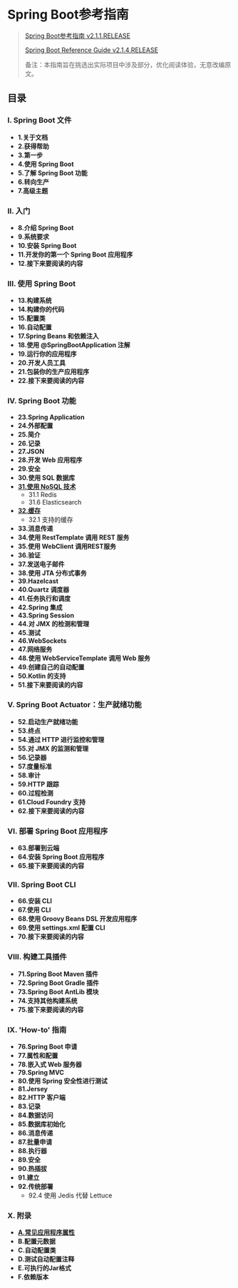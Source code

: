 # Spring Boot参考指南

> [Spring Boot参考指南 v2.1.1.RELEASE](https://springcloud.cc/spring-boot.html)
>
> [Spring Boot Reference Guide v2.1.4.RELEASE](https://docs.spring.io/spring-boot/docs/2.1.4.RELEASE/reference/htmlsingle/)
>
> 备注：本指南旨在挑选出实际项目中涉及部分，优化阅读体验，无意改编原文。

## 目录

### Ⅰ. Spring Boot 文件

- **1.关于文档**
- **2.获得帮助**
- **3.第一步**
- **4.使用 Spring Boot**
- **5.了解 Spring Boot 功能**
- **6.转向生产**
- **7.高级主题**

### Ⅱ. 入门

- **8.介绍 Spring Boot**
- **9.系统要求**
- **10.安装 Spring Boot**
- **11.开发你的第一个 Spring Boot 应用程序**
- **12.接下来要阅读的内容**

### III. 使用 Spring Boot

- **13.构建系统**
- **14.构建你的代码**
- **15.配置类**
- **16.自动配置**
- **17.Spring Beans 和依赖注入**
- **18.使用 @SpringBootApplication 注解**
- **19.运行你的应用程序**
- **20.开发人员工具**
- **21.包装你的生产应用程序**
- **22.接下来要阅读的内容**

### IV. Spring Boot 功能

- **23.Spring Application**
- **24.外部配置**
- **25.简介**
- **26.记录**
- **27.JSON**
- **28.开发 Web 应用程序**
- **29.安全**
- **30.使用 SQL 数据库**
- **[31.使用 NoSQL 技术](./31.使用NoSQL技术.md)**
  - 31.1 Redis
  - 31.6 Elasticsearch
- **[32.缓存](./缓存.md)**
  - 32.1 支持的缓存
- **33.消息传递**
- **34.使用 RestTemplate 调用 REST 服务**
- **35.使用 WebClient 调用REST服务**
- **36.验证**
- **37.发送电子邮件**
- **38.使用 JTA 分布式事务**
- **39.Hazelcast**
- **40.Quartz 调度器**
- **41.任务执行和调度**
- **42.Spring 集成**
- **43.Spring Session**
- **44.对 JMX 的检测和管理**
- **45.测试**
- **46.WebSockets**
- **47.网络服务**
- **48.使用 WebServiceTemplate 调用 Web 服务**
- **49.创建自己的自动配置**
- **50.Kotlin 的支持**
- **51.接下来要阅读的内容**

### V. Spring Boot Actuator：生产就绪功能

- **52.启动生产就绪功能**
- **53.终点**
- **54.通过 HTTP 进行监控和管理**
- **55.对 JMX 的监测和管理**
- **56.记录器**
- **57.度量标准**
- **58.审计**
- **59.HTTP 跟踪**
- **60.过程检测**
- **61.Cloud Foundry 支持**
- **62.接下来要阅读的内容**

### VI. 部署 Spring Boot 应用程序

- **63.部署到云端**
- **64.安装 Spring Boot 应用程序**
- **65.接下来要阅读的内容**

### Ⅶ. Spring Boot CLI

- **66.安装 CLI**
- **67.使用 CLI**
- **68.使用 Groovy Beans DSL 开发应用程序**
- **69.使用  settings.xml 配置 CLI**
- **70.接下来要阅读的内容**

### Ⅷ. 构建工具插件

- **71.Spring Boot Maven 插件**
- **72.Spring Boot Gradle 插件**
- **73.Spring Boot AntLib 模块**
- **74.支持其他构建系统**
- **75.接下来要阅读的内容**

### Ⅸ. 'How-to' 指南

- **76.Spring Boot 申请**
- **77.属性和配置**
- **78.嵌入式 Web 服务器**
- **79.Spring MVC**
- **80.使用 Spring 安全性进行测试**
- **81.Jersey**
- **82.HTTP 客户端**
- **83.记录**
- **84.数据访问**
- **85.数据库初始化**
- **86.消息传递**
- **87.批量申请**
- **88.执行器**
- **89.安全**
- **90.热插拔**
- **91.建立**
- **92.传统部署**
  - 92.4 使用 Jedis 代替 Lettuce

### Ⅹ.  附录

- [**A.常见应用程序属性**](./A.常见应用程序属性)
- **B.配置元数据**
- **C.自动配置类**
- **D.测试自动配置注释**
- **E.可执行的Jar格式**
- **F.依赖版本**
